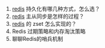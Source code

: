 1. [redis](https://www.nowcoder.com/jump/super-jump/word?word=redis) 持久化有哪几种方式，怎么选？
2. [redis](https://www.nowcoder.com/jump/super-jump/word?word=redis) 主从同步是怎样的过程？
3. [redis](https://www.nowcoder.com/jump/super-jump/word?word=redis) 的 zset 怎么实现的？
4. Redis 过期策略和内存淘汰策略
5. 聊聊Redis的哨兵机制